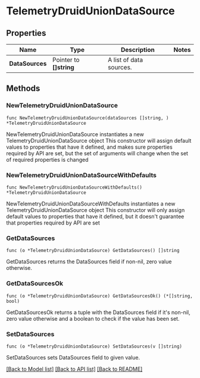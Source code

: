 # TelemetryDruidUnionDataSource

## Properties

Name | Type | Description | Notes
------------ | ------------- | ------------- | -------------
**DataSources** | Pointer to **[]string** | A list of data sources. | 

## Methods

### NewTelemetryDruidUnionDataSource

`func NewTelemetryDruidUnionDataSource(dataSources []string, ) *TelemetryDruidUnionDataSource`

NewTelemetryDruidUnionDataSource instantiates a new TelemetryDruidUnionDataSource object
This constructor will assign default values to properties that have it defined,
and makes sure properties required by API are set, but the set of arguments
will change when the set of required properties is changed

### NewTelemetryDruidUnionDataSourceWithDefaults

`func NewTelemetryDruidUnionDataSourceWithDefaults() *TelemetryDruidUnionDataSource`

NewTelemetryDruidUnionDataSourceWithDefaults instantiates a new TelemetryDruidUnionDataSource object
This constructor will only assign default values to properties that have it defined,
but it doesn't guarantee that properties required by API are set

### GetDataSources

`func (o *TelemetryDruidUnionDataSource) GetDataSources() []string`

GetDataSources returns the DataSources field if non-nil, zero value otherwise.

### GetDataSourcesOk

`func (o *TelemetryDruidUnionDataSource) GetDataSourcesOk() (*[]string, bool)`

GetDataSourcesOk returns a tuple with the DataSources field if it's non-nil, zero value otherwise
and a boolean to check if the value has been set.

### SetDataSources

`func (o *TelemetryDruidUnionDataSource) SetDataSources(v []string)`

SetDataSources sets DataSources field to given value.



[[Back to Model list]](../README.md#documentation-for-models) [[Back to API list]](../README.md#documentation-for-api-endpoints) [[Back to README]](../README.md)


